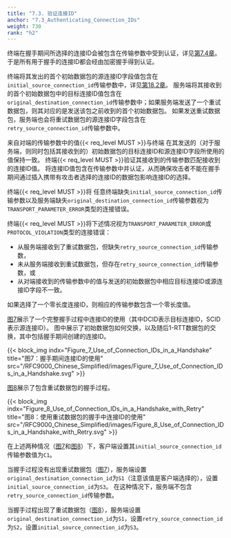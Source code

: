 ```yaml
---
title: "7.3. 验证连接ID"
anchor: "7.3_Authenticating_Connection_IDs"
weight: 730
rank: "h2"
---
```


终端在握手期间所选择的连接ID会被包含在传输参数中受到认证，详见[第7.4章](#7.4_Transport_Parameters)。
于是所有用于握手的连接ID都会经由加密握手得到认证。

终端将其发出的首个初始数据包的源连接ID字段值包含在`initial_source_connection_id`传输参数中，详见[第18.2章](#18.2_Transport_Parameter_Definitions)。
服务端将其接收到的首个初始数据包中的目标连接ID值包含在`original_destination_connection_id`传输参数中；如果服务端发送了一个重试数据包，则其对应的是发送该包之前收到的首个初始数据包。
如果发送重试数据包，服务端也会将重试数据包的源连接ID字段包含在`retry_source_connection_id`传输参数中。


来自对端的传输参数中的值{{< req_level MUST >}}与终端
在其发送的（对于服务端，则同时包括其接收到的）初始数据包的目标连接ID和源连接ID字段所使用的值保持一致。
终端{{< req_level MUST >}}验证其接收到的传输参数匹配接收到的连接ID值。
将连接ID值包含在传输参数中并认证，从而确保攻击者不能在握手期间通过插入携带有攻击者选择的连接ID的数据包影响连接ID的选择。

终端{{< req_level MUST >}}将
任意终端缺失`initial_source_connection_id`传输参数以及服务端缺失`original_destination_connection_id`传输参数视为`TRANSPORT_PARAMETER_ERROR`类型的连接错误。

终端{{< req_level MUST >}}将下述情况视为`TRANSPORT_PARAMETER_ERROR`或`PROTOCOL_VIOLATION`类型的连接错误：
- 从服务端接收到了重试数据包，但缺失`retry_source_connection_id`传输参数，
- 未从服务端接收到重试数据包，但存在`retry_source_connection_id`传输参数，或
- 从对端接收到的传输参数中的值与发送的初始数据包中相应目标连接ID或源连接ID字段不一致。

如果选择了一个零长度连接ID，则相应的传输参数包含一个零长度值。

[图7](#Figure_7_Use_of_Connection_IDs_in_a_Handshake)展示了一个完整握手过程中连接ID的使用（其中DCID表示目标连接ID，SCID表示源连接ID）。
图中展示了初始数据包如何交换，以及随后1-RTT数据包的交换，其中包括握手期间创建的连接ID。

{{< block_img
indx="Figure_7_Use_of_Connection_IDs_in_a_Handshake"
title="图7：握手期间连接ID的使用"
src="/RFC9000_Chinese_Simplified/images/Figure_7_Use_of_Connection_IDs_in_a_Handshake.svg" >}}

[图8](#Figure_8_Use_of_Connection_IDs_in_a_Handshake_with_Retry)展示了包含重试数据包的握手过程。

{{< block_img
indx="Figure_8_Use_of_Connection_IDs_in_a_Handshake_with_Retry"
title="图8：使用重试数据包的握手中连接ID的使用"
src="/RFC9000_Chinese_Simplified/images/Figure_8_Use_of_Connection_IDs_in_a_Handshake_with_Retry.svg" >}}

在上述两种情况（[图7](#Figure_7_Use_of_Connection_IDs_in_a_Handshake)和[图8](#Figure_8_Use_of_Connection_IDs_in_a_Handshake_with_Retry)）下，客户端设置其`initial_source_connection_id`传输参数值为`C1`。

当握手过程没有出现重试数据包（[图7](#Figure_7_Use_of_Connection_IDs_in_a_Handshake)），服务端设置`original_destination_connection_id`为`S1`（注意该值是客户端选择的），设置`initial_source_connection_id`为`S3`。
在这种情况下，服务端不包含`retry_source_connection_id`传输参数。

当握手过程出现了重试数据包（[图8](#Figure_8_Use_of_Connection_IDs_in_a_Handshake_with_Retry)），服务端设置`original_destination_connection_id`为`S1`，设置`retry_source_connection_id`为`S2`，设置`initial_source_connection_id`为`S3`。
